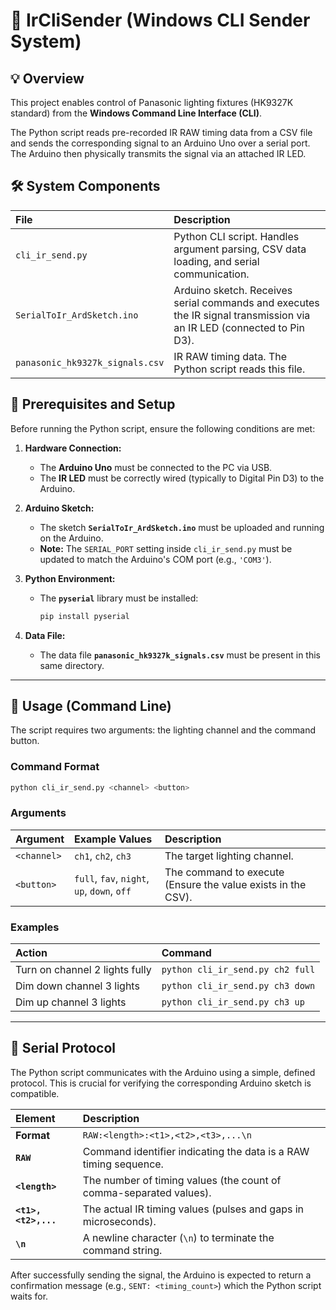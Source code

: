 # 📡 IrCliSender (Windows CLI Sender System)

## 💡 Overview

This project enables control of Panasonic lighting fixtures (HK9327K standard) from the **Windows Command Line Interface (CLI)**. 

The Python script reads pre-recorded IR RAW timing data from a CSV file and sends the corresponding signal to an Arduino Uno over a serial port. The Arduino then physically transmits the signal via an attached IR LED.

## 🛠️ System Components

| File | Description |
| :--- | :--- |
| `cli_ir_send.py` | Python CLI script. Handles argument parsing, CSV data loading, and serial communication. |
| `SerialToIr_ArdSketch.ino` | Arduino sketch. Receives serial commands and executes the IR signal transmission via an IR LED (connected to Pin D3). |
| `panasonic_hk9327k_signals.csv` | IR RAW timing data. The Python script reads this file. |

## 🔌 Prerequisites and Setup

Before running the Python script, ensure the following conditions are met:

1.  **Hardware Connection:**
    * The **Arduino Uno** must be connected to the PC via USB.
    * The **IR LED** must be correctly wired (typically to Digital Pin D3) to the Arduino.

2.  **Arduino Sketch:**
    * The sketch **`SerialToIr_ArdSketch.ino`** must be uploaded and running on the Arduino.
    * **Note:** The `SERIAL_PORT` setting inside `cli_ir_send.py` must be updated to match the Arduino's COM port (e.g., `'COM3'`).

3.  **Python Environment:**
    * The **`pyserial`** library must be installed:
        ```bash
        pip install pyserial
        ```

4.  **Data File:**
    * The data file **`panasonic_hk9327k_signals.csv`** must be present in this same directory.

---

## 🚀 Usage (Command Line)

The script requires two arguments: the lighting channel and the command button.

### Command Format

```bash
python cli_ir_send.py <channel> <button>
```

### Arguments

| Argument | Example Values | Description |
| :--- | :--- | :--- |
| `<channel>` | `ch1`, `ch2`, `ch3` | The target lighting channel. |
| `<button>` | `full`, `fav`, `night`, `up`, `down`, `off` | The command to execute (Ensure the value exists in the CSV). |

### Examples

| Action | Command |
| :--- | :--- |
| Turn on channel 2 lights fully | `python cli_ir_send.py ch2 full` |
| Dim down channel 3 lights | `python cli_ir_send.py ch3 down` |
| Dim up channel 3 lights | `python cli_ir_send.py ch3 up` |

---

## 🔗 Serial Protocol

The Python script communicates with the Arduino using a simple, defined protocol. This is crucial for verifying the corresponding Arduino sketch is compatible.

| Element | Description |
| :--- | :--- |
| **Format** | `RAW:<length>:<t1>,<t2>,<t3>,...\n` |
| **`RAW`** | Command identifier indicating the data is a RAW timing sequence. |
| **`<length>`** | The number of timing values (the count of comma-separated values). |
| **`<t1>,<t2>,...`** | The actual IR timing values (pulses and gaps in microseconds). |
| **`\n`** | A newline character (`\n`) to terminate the command string. |

After successfully sending the signal, the Arduino is expected to return a confirmation message (e.g., `SENT: <timing_count>`) which the Python script waits for.
